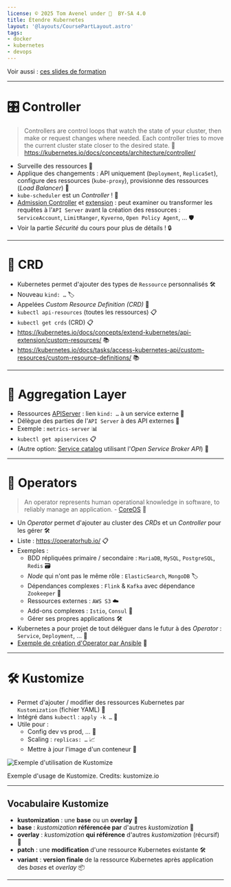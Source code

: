 ```yaml
---
license: © 2025 Tom Avenel under 󰵫  BY-SA 4.0
title: Étendre Kubernetes
layout: '@layouts/CoursePartLayout.astro'
tags:
- docker
- kubernetes
- devops
---
```


Voir aussi : [ces slides de formation](https://2021-05-enix.container.training/4.yml.html#103)

---

# 🎛 Controller

> Controllers are control loops that watch the state of your cluster, then make or request changes where needed. Each controller tries to move the current cluster state closer to the desired state. 🔄
> <https://kubernetes.io/docs/concepts/architecture/controller/>

- Surveille des ressources 👀
- Applique des changements : API uniquement (`Deployment`, `ReplicaSet`), configure des ressources (`kube-proxy`), provisionne des ressources (_Load Balancer_) 🔧
- `kube-scheduler` est un _Controller_ ! 🤖
- [Admission Controller](https://kubernetes.io/docs/reference/access-authn-authz/admission-controllers/) et [extension](https://kubernetes.io/docs/reference/access-authn-authz/extensible-admission-controllers/) : peut examiner ou transformer les requêtes à l'`API Server` avant la création des ressources : `ServiceAccount`, `LimitRanger`, `Kyverno`, `Open Policy Agent`, … 🛡️
- Voir la partie _Sécurité_ du cours pour plus de détails ! 🔒

---

# 🔧 CRD

- Kubernetes permet d'ajouter des types de `Ressource` personnalisés 🛠️
- Nouveau `kind: …` 🏷️
- Appelées _Custom Resource Definition (CRD)_ 📝
- `kubectl api-resources` (toutes les ressources) 📋
- `kubectl get crds` (CRD) 📋
- <https://kubernetes.io/docs/concepts/extend-kubernetes/api-extension/custom-resources/> 📚
- <https://kubernetes.io/docs/tasks/access-kubernetes-api/custom-resources/custom-resource-definitions/> 📚

---

# 🔄 Aggregation Layer
- Ressources [APIServer](https://kubernetes.io/docs/concepts/extend-kubernetes/api-extension/apiserver-aggregation/) : lien `kind: …` à un service externe 🔗
- Délègue des parties de l'`API Server` à des API externes 🔄
- Exemple : `metrics-server` 📊
- `kubectl get apiservices` 📋
- (Autre option: [Service catalog](https://kubernetes.io/docs/concepts/extend-kubernetes/service-catalog/) utilisant l'_Open Service Broker API_) 📂

---

# 🤖 Operators

> An operator represents human operational knowledge in software, to reliably manage an application. - [CoreOS](https://coreos.com/blog/introducing-operators.html) 🤖

- Un _Operator_ permet d'ajouter au cluster des _CRDs_ et un _Controller_ pour les gérer 🛠️
- Liste : <https://operatorhub.io/> 📋
- Exemples :
  - BDD répliquées primaire / secondaire : `MariaDB`, `MySQL`, `PostgreSQL`, `Redis` 🗃️
  - _Node_ qui n'ont pas le même rôle : `ElasticSearch`, `MongoDB` 🏷️
  - Dépendances complexes : `Flink` & `Kafka` avec dépendance `Zookeeper` 🔗
  - Ressources externes : `AWS S3` ☁️
  - Add-ons complexes : `Istio`, `Consul` 🧩
  - Gérer ses propres applications 🛠️
- Kubernetes a pour projet de tout déléguer dans le futur à des _Operator_ : `Service`, `Deployment`, … 🔮
- [Exemple de création d'Operator par Ansible](https://blog.stephane-robert.info/post/ansible-kubernetes-operator/) 📝

---

# 🛠️ Kustomize

- Permet d'ajouter / modifier des ressources Kubernetes par `Kustomization` (fichier YAML) 📝
- Intégré dans `kubectl` : `apply -k …` 🔧
- Utile pour :
  - Config dev vs prod, … 🔄
  - Scaling : `replicas: …` 📈
  - Mettre à jour l'image d'un conteneur 🔄

![Exemple d'utilisation de Kustomize](https://kustomize.io/images/header_templates.png)

<div class="caption">Exemple d'usage de Kustomize. Credits: kustomize.io</div>

---

## Vocabulaire Kustomize

- **kustomization** : une **base** ou un **overlay** 📂
- **base** : _kustomization_ **référencée par** d'autres _kustomization_ 🔗
- **overlay** : _kustomization_ **qui référence** d'autres _kustomization_ (récursif) 🔄
- **patch** : une **modification** d'une ressource Kubernetes existante 🛠️
- **variant** : **version finale** de la ressource Kubernetes après application des _bases_ et _overlay_ 📦

---

